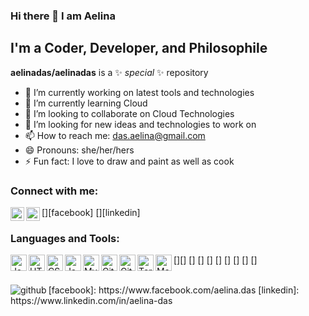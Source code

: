 ### Hi there 👋 I am Aelina

## I'm a Coder, Developer, and Philosophile
**aelinadas/aelinadas** is a ✨ _special_ ✨ repository

- 🔭 I’m currently working on latest tools and technologies
- 🌱 I’m currently learning Cloud
- 👯 I’m looking to collaborate on Cloud Technologies
- 🤔 I’m looking for new ideas and technologies to work on
- 📫 How to reach me: das.aelina@gmail.com
- 😄 Pronouns: she/her/hers
- ⚡ Fun fact: I love to draw and paint as well as cook 

### Connect with me:

[<img align="left" alt="img | Facebook" width="22px" src="https://github.com/aelinadas/aelinadas/tree/master/images/facebook.svg" />][facebook]
[<img align="left" alt="img | LinkedIn" width="22px" src="https://github.com/aelinadas/aelinadas/tree/master/images/linkedin.svg" />][linkedin]
<br />

### Languages and Tools:
[<img align="left" alt="Java" width="26px" src="https://github.com/aelinadas/aelinadas/tree/master/images/java.png" />][]
[<img align="left" alt="HTML5" width="26px" src="https://github.com/aelinadas/aelinadas/tree/master/imagess/html.png" />]
[<img align="left" alt="CSS3" width="26px" src="https://github.com/aelinadas/aelinadas/tree/master/images/css.png" />]
[<img align="left" alt="JavaScript" width="26px" src="https://github.com/aelinadas/aelinadas/tree/master/images/javascript.png" />]
[<img align="left" alt="MySQL" width="26px" src="https://github.com/aelinadas/aelinadas/tree/master/images/mysql.png" />]
[<img align="left" alt="Git" width="26px" src="https://github.com/aelinadas/aelinadas/tree/master/images/git.png" />]
[<img align="left" alt="GitHub" width="26px" src="https://github.com/aelinadas/aelinadas/tree/master/images/github.png" />]
[<img align="left" alt="Terminal" width="26px" src="https://github.com/aelinadas/aelinadas/tree/master/images/terminal.png" />]
[<img align="left" alt="Maven" width="26px" src="https://github.com/aelinadas/aelinadas/tree/master/images/maven.png" />]
<br />
<br />

<img align="left" alt="github" src="https://github-readme-stats.vercel.app/api?username=aelinadas&show_icons=true&hide_border=true" />
[facebook]: https://www.facebook.com/aelina.das
[linkedin]: https://www.linkedin.com/in/aelina-das